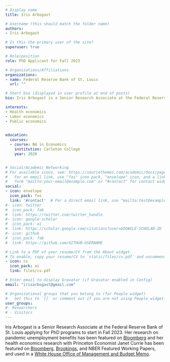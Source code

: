 ```yaml
---
# Display name
title: Iris Arbogast

# Username (this should match the folder name)
authors:
- Iris Arbogast

# Is this the primary user of the site?
superuser: true

# Role/position
role: PhD Applicant for Fall 2023

# Organizations/Affiliations
organizations:
- name: Federal Reserve Bank of St. Louis
  url: ""

# Short bio (displayed in user profile at end of posts)
bio: Iris Arbogast is a Senior Research Associate at the Federal Reserve Bank of St. Louis. She is applying for PhD programs in Economics to start in Fall 2023. 

interests:
- Health economics
- Labor economics
- Public economics
 

education:
  courses:
  - course: BA in Economics
    institution: Carleton College
    year: 2020


# Social/Academic Networking
# For available icons, see: https://sourcethemes.com/academic/docs/page-builder/#icons
#   For an email link, use "fas" icon pack, "envelope" icon, and a link in the
#   form "mailto:your-email@example.com" or "#contact" for contact widget.
social:
- icon: envelope
  icon_pack: fas
  link: '#contact'  # For a direct email link, use "mailto:test@example.org".
#- icon: twitter
#  icon_pack: fab
#  link: https://twitter.com/twitter_handle
#- icon: google-scholar
#  icon_pack: ai
#  link: https://scholar.google.com/citations?user=GOO#GLE-SCHOLAR-ID
#- icon: github
#  icon_pack: fab
#  link: https://github.com/GITHUB-USERNAME

# Link to a PDF of your resume/CV from the About widget.
# To enable, copy your resume/CV to `static/files/cv.pdf` and uncomment the lines below.
- icon: cv
  icon_pack: ai
  link: files/cv.pdf

# Enter email to display Gravatar (if Gravatar enabled in Config)
email: "irisarbogast@gmail.com"

# Organizational groups that you belong to (for People widget)
#   Set this to `[]` or comment out if you are not using People widget.
user_groups:
#- Researchers
# - Visitors
---
```


Iris Arbogast is a Senior Research Associate at the Federal Reserve Bank of St. Louis applying for PhD programs to start in Fall 2023. Her research on pandemic unemployment benefits has been featured on [Bloomberg](https://www.bloomberg.com/news/articles/2022-08-08/ending-covid-jobless-benefit-aided-us-employment-fed-study-says) and her health economics research with Princeton Economist Janet Currie has been featured on [Bloomberg](https://www.bloomberg.com/news/newsletters/2022-10-26/some-states-push-to-limit-health-coverage-for-poor-children), [Brookings](https://www.brookings.edu/blog/up-front/2022/10/27/hutchins-roundup-natural-interest-rates-work-visas-and-more/), and NBER Featured Working Papers, and used in a [White House Office of Management and Budget Memo](https://www.whitehouse.gov/wp-content/uploads/2022/12/BurdenReductionStrategies.pdf).